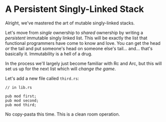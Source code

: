 # A Persistent Singly-Linked Stack

Alright, we've mastered the art of mutable singly-linked stacks.

Let's move from *single* ownership to *shared* ownership by writing a
*persistent* immutable singly linked list. This will be exactly the list
that functional programmers have come to know and love. You can get the
head *or* the tail and put someone's head on someone else's tail...
and... that's basically it. Immutability is a hell of a drug.

In the process we'll largely just become familiar with Rc and Arc, but this
will set us up for the next list which will *change the game*.

Let's add a new file called `third.rs`:

```
// in lib.rs

pub mod first;
pub mod second;
pub mod third;
```

No copy-pasta this time. This is a clean room operation.
